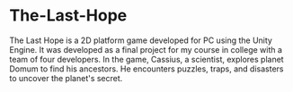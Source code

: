 # The-Last-Hope
The Last Hope is a 2D platform game developed  for PC using the Unity Engine. It was developed as a final project for my course in college with a team of four developers.  In the game, Cassius, a scientist, explores planet Domum to find his ancestors. He encounters puzzles, traps, and disasters to uncover the planet's secret.
